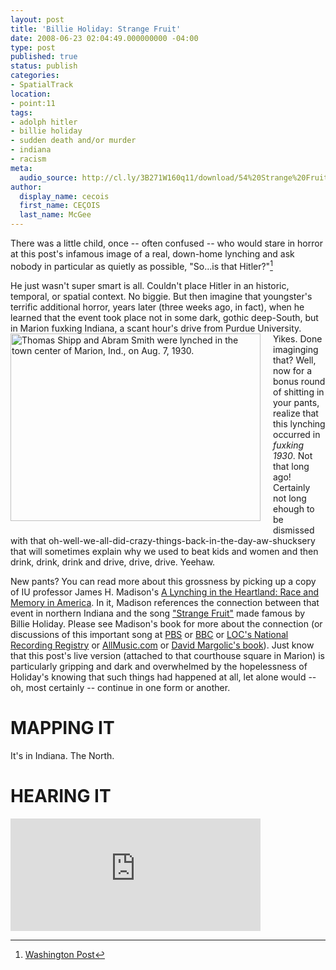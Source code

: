 ```yaml
---
layout: post
title: 'Billie Holiday: Strange Fruit'
date: 2008-06-23 02:04:49.000000000 -04:00
type: post
published: true
status: publish
categories:
- SpatialTrack
location:
- point:11
tags:
- adolph hitler
- billie holiday
- sudden death and/or murder
- indiana
- racism
meta:
  audio_source: http://cl.ly/3B271W160q11/download/54%20Strange%20Fruit%20(Live).mp3
author:
  display_name: cecois
  first_name: CEÇOIS
  last_name: McGee
---
```


There was a little child, once -- often confused -- who would stare in horror at this post's infamous image of a real, down-home lynching and ask nobody in particular as quietly as possible, "So...is that Hitler?"[^1]

  He just wasn't super smart is all. Couldn't place Hitler in an historic, temporal, or spatial context. No biggie. But then imagine that youngster's terrific additional horror, years later (three weeks ago, in fact), when he learned that the event took place not in some dark, gothic deep-South, but in <span data-target="rando" data-id="-85.6577,40.5545" class="trigger">Marion fuxking Indiana</span>, a scant hour's drive from Purdue University. Yikes.
<a href="http://media.npr.org/assets/news/2010/08/06/lynch-db2a1722a61a2ea2e98a0cc7e20300a12023b7af-s700-c85.jpg"><img src="http://media.npr.org/assets/news/2010/08/06/lynch-db2a1722a61a2ea2e98a0cc7e20300a12023b7af-s700-c85.jpg" class="img" style="float:left;margin-bottom:20px;margin-right:20px;" title="Thomas Shipp and Abram Smith were lynched in the town center of Marion, Ind., on Aug. 7, 1930." alt="Thomas Shipp and Abram Smith were lynched in the town center of Marion, Ind., on Aug. 7, 1930." height="300" width="400"></a>
Done imaginging that? Well, now for a bonus round of shitting in your pants, realize that this lynching occurred in *fuxking 1930*. Not that long ago! Certainly not long ehough to be dismissed with that oh-well-we-all-did-crazy-things-back-in-the-day-aw-shucksery that will sometimes explain why we used to beat kids and women and then drink, drink, drink and drive, drive, drive. Yeehaw.

New pants? You can read more about this grossness by picking up a copy of IU professor James H. Madison's <a href="http://www.worldcat.org/oclc/45957986">A Lynching in the Heartland: Race and Memory in America</a>. In it, Madison references the connection between that event in northern Indiana and the song ["Strange Fruit"](https://open.spotify.com/track/2SeFkqG1ovpXVG0LSUGKjL) made famous by Billie Holiday. Please see Madison's book for more about the connection (or discussions of this important song at <a href="http://www.pbs.org/independentlens/strangefruit/film.html">PBS</a> or <a href="http://www.bbc.co.uk/radio2/soldonsong/songlibrary/strangefruit.shtml">BBC</a> or <a href="http://www.loc.gov/rr/record/nrpb/registry/nrpb-2002reg.html">LOC's National Recording Registry</a> or <a href="http://www.allmusic.com/cg/amg.dll?p=amg&amp;sql=33:3vfrxqe5ldde">AllMusic.com</a> or <a href="http://www.worldcat.org/oclc/43723261">David Margolic's book</a>). Just know that this post's live version (attached to that courthouse square in Marion) is particularly gripping and dark and overwhelmed by the hopelessness of Holiday's knowing that such things had happened at all, let alone would -- oh, most certainly -- continue in one form or another.

[^1]: <a href="http://www.washingtonpost.com/wp-dyn/content/article/2006/03/23/AR2006032301420.html">Washington Post</a>

# MAPPING IT
It's in <span data-target="milleria" data-id="g.11" class="trigger">Indiana</span>. The North.

# HEARING IT
<iframe src="https://embed.spotify.com/?uri=spotify%3Atrack%3A7LoSsS5bbNZwALlSfzXiSX" width="400" height="180" frameborder="0" allowtransparency="true"></iframe>
